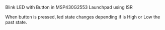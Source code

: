 Blink LED with Button in MSP430G2553 Launchpad using ISR


  When button is pressed, led state changes depending if is High or Low the past state. 
  


